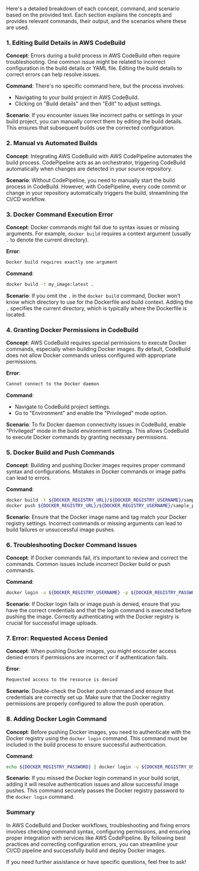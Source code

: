 Here's a detailed breakdown of each concept, command, and scenario based on the provided text. Each section explains the concepts and provides relevant commands, their output, and the scenarios where these are used.

### 1. **Editing Build Details in AWS CodeBuild**

**Concept**: Errors during a build process in AWS CodeBuild often require troubleshooting. One common issue might be related to incorrect configuration in the build details or YAML file. Editing the build details to correct errors can help resolve issues.

**Command**: There's no specific command here, but the process involves:
- Navigating to your build project in AWS CodeBuild.
- Clicking on "Build details" and then "Edit" to adjust settings.

**Scenario**: If you encounter issues like incorrect paths or settings in your build project, you can manually correct them by editing the build details. This ensures that subsequent builds use the corrected configuration.

### 2. **Manual vs Automated Builds**

**Concept**: Integrating AWS CodeBuild with AWS CodePipeline automates the build process. CodePipeline acts as an orchestrator, triggering CodeBuild automatically when changes are detected in your source repository.

**Scenario**: Without CodePipeline, you need to manually start the build process in CodeBuild. However, with CodePipeline, every code commit or change in your repository automatically triggers the build, streamlining the CI/CD workflow.

### 3. **Docker Command Execution Error**

**Concept**: Docker commands might fail due to syntax issues or missing arguments. For example, `docker build` requires a context argument (usually `.` to denote the current directory).

**Error**:
```bash
Docker build requires exactly one argument
```

**Command**:
```bash
docker build -t my_image:latest .
```

**Scenario**: If you omit the `.` in the `docker build` command, Docker won't know which directory to use for the Dockerfile and build context. Adding the `.` specifies the current directory, which is typically where the Dockerfile is located.

### 4. **Granting Docker Permissions in CodeBuild**

**Concept**: AWS CodeBuild requires special permissions to execute Docker commands, especially when building Docker images. By default, CodeBuild does not allow Docker commands unless configured with appropriate permissions.

**Error**:
```bash
Cannot connect to the Docker daemon
```

**Command**:
- Navigate to CodeBuild project settings.
- Go to "Environment" and enable the "Privileged" mode option.

**Scenario**: To fix Docker daemon connectivity issues in CodeBuild, enable "Privileged" mode in the build environment settings. This allows CodeBuild to execute Docker commands by granting necessary permissions.

### 5. **Docker Build and Push Commands**

**Concept**: Building and pushing Docker images requires proper command syntax and configurations. Mistakes in Docker commands or image paths can lead to errors.

**Command**:
```bash
docker build -t ${DOCKER_REGISTRY_URL}/${DOCKER_REGISTRY_USERNAME}/sample_python_flask_app:latest .
docker push ${DOCKER_REGISTRY_URL}/${DOCKER_REGISTRY_USERNAME}/sample_python_flask_app:latest
```

**Scenario**: Ensure that the Docker image name and tag match your Docker registry settings. Incorrect commands or missing arguments can lead to build failures or unsuccessful image pushes.

### 6. **Troubleshooting Docker Command Issues**

**Concept**: If Docker commands fail, it’s important to review and correct the commands. Common issues include incorrect Docker build or push commands.

**Command**:
```bash
docker login -u ${DOCKER_REGISTRY_USERNAME} -p ${DOCKER_REGISTRY_PASSWORD} ${DOCKER_REGISTRY_URL}
```

**Scenario**: If Docker login fails or image push is denied, ensure that you have the correct credentials and that the login command is executed before pushing the image. Correctly authenticating with the Docker registry is crucial for successful image uploads.

### 7. **Error: Requested Access Denied**

**Concept**: When pushing Docker images, you might encounter access denied errors if permissions are incorrect or if authentication fails.

**Error**:
```bash
Requested access to the resource is denied
```

**Scenario**: Double-check the Docker push command and ensure that credentials are correctly set up. Make sure that the Docker registry permissions are properly configured to allow the push operation.

### 8. **Adding Docker Login Command**

**Concept**: Before pushing Docker images, you need to authenticate with the Docker registry using the `docker login` command. This command must be included in the build process to ensure successful authentication.

**Command**:
```bash
echo ${DOCKER_REGISTRY_PASSWORD} | docker login -u ${DOCKER_REGISTRY_USERNAME} --password-stdin ${DOCKER_REGISTRY_URL}
```

**Scenario**: If you missed the Docker login command in your build script, adding it will resolve authentication issues and allow successful image pushes. This command securely passes the Docker registry password to the `docker login` command.

### Summary

In AWS CodeBuild and Docker workflows, troubleshooting and fixing errors involves checking command syntax, configuring permissions, and ensuring proper integration with services like AWS CodePipeline. By following best practices and correcting configuration errors, you can streamline your CI/CD pipeline and successfully build and deploy Docker images.

If you need further assistance or have specific questions, feel free to ask!